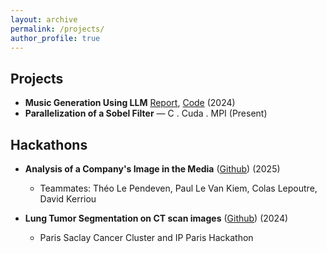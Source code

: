 ```yaml
---
layout: archive
permalink: /projects/
author_profile: true
---
```


## Projects  
* **Music Generation Using LLM**  [Report](https://fegounna.github.io/yessin-moakher/files/PSC_rapport_final.pdf), [Code](https://github.com/fegounna/LLM-Fine-Tuning-for-Music-Generation) (2024)  
* **Parallelization of a Sobel Filter** — C . Cuda . MPI (Present)  

## Hackathons  
* **Analysis of a Company's Image in the Media** ([Github](https://github.com/Trick5t3r/Xposure)) (2025)  
  * Teammates: Théo Le Pendeven, Paul Le Van Kiem, Colas Lepoutre, David Kerriou  

* **Lung Tumor Segmentation on CT scan images**  ([Github](https://github.com/fegounna/PSCC-IPParis-Challenge)) (2024)
  * Paris Saclay Cancer Cluster and IP Paris Hackathon  
